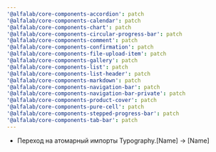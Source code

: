 ```yaml
---
'@alfalab/core-components-accordion': patch
'@alfalab/core-components-calendar': patch
'@alfalab/core-components-chart': patch
'@alfalab/core-components-circular-progress-bar': patch
'@alfalab/core-components-comment': patch
'@alfalab/core-components-confirmation': patch
'@alfalab/core-components-file-upload-item': patch
'@alfalab/core-components-gallery': patch
'@alfalab/core-components-list': patch
'@alfalab/core-components-list-header': patch
'@alfalab/core-components-markdown': patch
'@alfalab/core-components-navigation-bar': patch
'@alfalab/core-components-navigation-bar-private': patch
'@alfalab/core-components-product-cover': patch
'@alfalab/core-components-pure-cell': patch
'@alfalab/core-components-stepped-progress-bar': patch
'@alfalab/core-components-tab-bar': patch
---
```


   - Переход на атомарный импорты Typography.\[Name] -> \[Name]

